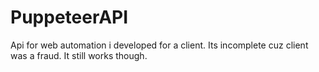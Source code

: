 # PuppeteerAPI

Api for web automation i developed for a client. Its incomplete cuz client was a fraud. It still works though.

